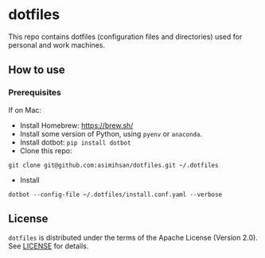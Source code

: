 # dotfiles

This repo contains dotfiles (configuration files and directories) used for personal and work machines.

## How to use

### Prerequisites

If on Mac:

-   Install Homebrew: https://brew.sh/
-   Install some version of Python, using `pyenv` or `anaconda`.
-   Install dotbot: `pip install dotbot`
-   Clone this repo:

```
git clone git@github.com:asimihsan/dotfiles.git ~/.dotfiles
```

-   Install

```
dotbot --config-file ~/.dotfiles/install.conf.yaml --verbose
```

## License

`dotfiles` is distributed under the terms of the Apache License (Version 2.0).
See [LICENSE](LICENSE) for details.
